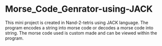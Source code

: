 # Morse_Code_Genrator-using-JACK

This mini project is created in Nand-2-tetris using JACK language.
The program encodes a string into morse code or decodes a morse code into string.
The morse code used is custom made and can be viewed within the program.
